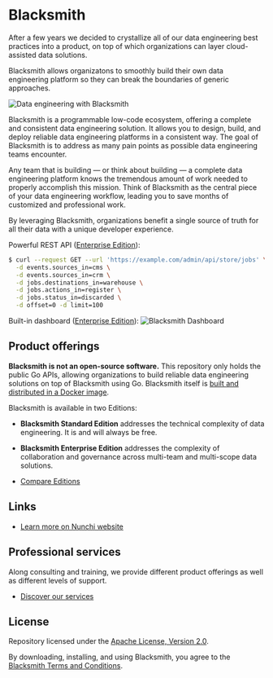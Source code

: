 # Blacksmith

After a few years we decided to crystallize all of our data engineering best
practices into a product, on top of which organizations can layer cloud-assisted
data solutions.

Blacksmith allows organizatons to smoothly build their own data engineering platform
so they can break the boundaries of generic approaches.

![Data engineering with Blacksmith](https://nunchi.studio/images/blacksmith/approach.png)

Blacksmith is a programmable low-code ecosystem, offering a complete and consistent
data engineering solution. It allows you to design, build, and deploy reliable data
engineering platforms in a consistent way. The goal of Blacksmith is to address as
many pain points as possible data engineering teams encounter.

Any team that is building — or think about building — a complete data engineering
platform knows the tremendous amount of work needed to properly accomplish this
mission. Think of Blacksmith as the central piece of your data engineering workflow,
leading you to save months of customized and professional work.

By leveraging Blacksmith, organizations benefit a single source of truth for all
their data with a unique developer experience.

Powerful REST API ([Enterprise Edition](https://nunchi.studio/blacksmith/pricing)):
```bash
$ curl --request GET --url 'https://example.com/admin/api/store/jobs' \
  -d events.sources_in=cms \
  -d events.sources_in=crm \
  -d jobs.destinations_in=warehouse \
  -d jobs.actions_in=register \
  -d jobs.status_in=discarded \
  -d offset=0 -d limit=100
```

Built-in dashboard ([Enterprise Edition](https://nunchi.studio/blacksmith/pricing)):
![Blacksmith Dashboard](https://nunchi.studio/images/blacksmith/dashboard.002.png)

## Product offerings

**Blacksmith is not an open-source software.** This repository only holds the
public Go APIs, allowing organizations to build reliable data engineering solutions
on top of Blacksmith using Go. Blacksmith itself is [built and distributed in a
Docker image](https://github.com/nunchistudio/blacksmith-docker).

Blacksmith is available in two Editions:
- **Blacksmith Standard Edition** addresses the technical complexity of data
  engineering. It is and will always be free.
- **Blacksmith Enterprise Edition** addresses the complexity of collaboration
  and governance across multi-team and multi-scope data solutions.

- [Compare Editions](https://nunchi.studio/blacksmith/pricing)

## Links

- [Learn more on Nunchi website](https://nunchi.studio/blacksmith)

## Professional services

Along consulting and training, we provide different product offerings as well as
different levels of support.

- [Discover our services](https://nunchi.studio/support)

## License

Repository licensed under the [Apache License, Version 2.0](./LICENSE).

By downloading, installing, and using Blacksmith, you agree to the
[Blacksmith Terms and Conditions](https://nunchi.studio/legal/terms).

